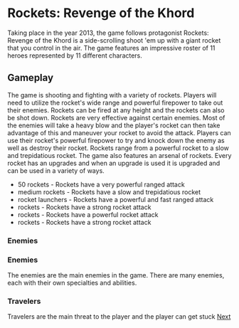 # Rockets: Revenge of the Khord

Taking place in the year 2013, the game follows protagonist                                                                                                                                    Rockets: Revenge of the Khord is a side-scrolling shoot 'em up with a giant rocket that you control in the air. The game features an impressive roster of 11 heroes represented by 11 different characters.

## Gameplay

The game is shooting and fighting with a variety of rockets. Players will need to utilize the rocket's wide range and powerful firepower to take out their enemies. Rockets can be fired at any height and the rockets can also be shot down. Rockets are very effective against certain enemies. Most of the enemies will take a heavy blow and the player's rocket can then take advantage of this and maneuver your rocket to avoid the attack. Players can use their rocket's powerful firepower to try and knock down the enemy as well as destroy their rocket. Rockets range from a powerful rocket to a slow and trepidatious rocket. The game also features an arsenal of rockets. Every rocket has an upgrades and when an upgrade is used it is upgraded and can be used in a variety of ways.

*   50 rockets - Rockets have a very powerful ranged attack
*   medium rockets - Rockets have a slow and trepidatious rocket
*   rocket launchers - Rockets have a powerful and fast ranged attack
*   rockets - Rockets have a strong rocket attack
*   rockets - Rockets have a powerful rocket attack
*   rockets - Rockets have a strong rocket attack

### Enemies

### Enemies

The enemies are the main enemies in the game. There are many enemies, each with their own specialties and abilities.

###    Travelers

Travelers are the main threat to the player and the player can get stuck
[Next](242.md)